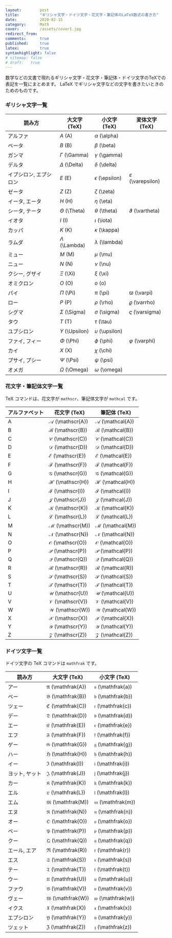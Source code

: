 ```yaml
---
layout:        post
title:         "ギリシャ文字・ドイツ文字・花文字・筆記体のLaTeX数式の書き方"
date:          2020-02-15
category:      Math
cover:         /assets/cover1.jpg
redirect_from:
comments:      true
published:     true
latex:         true
syntaxhighlight: false
# sitemap: false
# draft:   true
---
```


数学などの文書で現れるギリシャ文字・花文字・筆記体・ドイツ文字のTeXでの表記を一覧にまとめます。
LaTeX でギリシャ文字などの文字を書きたいときのためのものです。

### ギリシャ文字一覧

| 読み方 | 大文字 (TeX) | 小文字 (TeX) | 変体文字 (TeX)
|---|---|---|---|
| アルファ | $A$ (A) | $\alpha$ (\alpha) |  |
| ベータ | $B$ (B) | $\beta$ (\beta) |  |
| ガンマ | $\Gamma$ (\Gamma) | $\gamma$ (\gamma) |  |
| デルタ | $\Delta$ (\Delta) | $\delta$ (\delta) |  |
| イプシロン, エプシロン | $E$ (E) | $\epsilon$ (\epsilon) | $\varepsilon$ (\varepsilon) |
| ゼータ | $Z$ (Z) | $\zeta$ (\zeta) |  |
| イータ, エータ | $H$ (H) | $\eta$ (\eta) |  |
| シータ, テータ | $\Theta$ (\Theta) | $\theta$ (\theta) | $\vartheta$ (\vartheta) |
| イオタ | $I$ (I) | $\iota$ (\iota) |  |
| カッパ | $K$ (K) | $\kappa$ (\kappa) |  |
| ラムダ | $\Lambda$ (\Lambda) | $\lambda$ (\lambda) |  |
| ミュー | $M$ (M) | $\mu$ (\mu) |  |
| ニュー | $N$ (N) | $\nu$ (\nu) |  |
| クシー, グザイ | $\Xi$ (\Xi) | $\xi$ (\xi) |  |
| オミクロン | $O$ (O) | $o$ (o) |  |
| パイ | $\Pi$ (\Pi) | $\pi$ (\pi) | $\varpi$ (\varpi) |
| ロー | $P$ (P) | $\rho$ (\rho) | $\varrho$ (\varrho) |
| シグマ | $\Sigma$ (\Sigma) | $\sigma$ (\sigma) | $\varsigma$ (\varsigma) |
| タウ | $T$ (T) | $\tau$ (\tau) |  |
| ユプシロン | $\Upsilon$ (\Upsilon) | $\upsilon$ (\upsilon) |  |
| ファイ, フィー | $\Phi$ (\Phi) | $\phi$ (\phi) | $\varphi$ (\varphi) |
| カイ | $X$ (X) | $\chi$ (\chi) |  |
| プサイ, プシー | $\Psi$ (\Psi) | $\psi$ (\psi) |  |
| オメガ | $\Omega$ (\Omega) | $\omega$ (\omega) |  |


### 花文字・筆記体文字一覧

TeX コマンドは、花文字が `mathscr`、筆記体文字が `mathcal` です。

| アルファベット | 花文字 (TeX) | 筆記体 (TeX)
|---|---------------|---------------|
| A | $\mathscr{A}$ (\mathscr{A}) | $\mathcal{A}$ (\mathcal{A})
| B | $\mathscr{B}$ (\mathscr{B}) | $\mathcal{B}$ (\mathcal{B})
| C | $\mathscr{C}$ (\mathscr{C}) | $\mathcal{C}$ (\mathcal{C})
| D | $\mathscr{D}$ (\mathscr{D}) | $\mathcal{D}$ (\mathcal{D})
| E | $\mathscr{E}$ (\mathscr{E}) | $\mathcal{E}$ (\mathcal{E})
| F | $\mathscr{F}$ (\mathscr{F}) | $\mathcal{F}$ (\mathcal{F})
| G | $\mathscr{G}$ (\mathscr{G}) | $\mathcal{G}$ (\mathcal{G})
| H | $\mathscr{H}$ (\mathscr{H}) | $\mathcal{H}$ (\mathcal{H})
| I | $\mathscr{I}$ (\mathscr{I}) | $\mathcal{I}$ (\mathcal{I})
| J | $\mathscr{J}$ (\mathscr{J}) | $\mathcal{J}$ (\mathcal{J})
| K | $\mathscr{K}$ (\mathscr{K}) | $\mathcal{K}$ (\mathcal{K})
| L | $\mathscr{L}$ (\mathscr{L}) | $\mathcal{L}$ (\mathcal{L})
| M | $\mathscr{M}$ (\mathscr{M}) | $\mathcal{M}$ (\mathcal{M})
| N | $\mathscr{N}$ (\mathscr{N}) | $\mathcal{N}$ (\mathcal{N})
| O | $\mathscr{O}$ (\mathscr{O}) | $\mathcal{O}$ (\mathcal{O})
| P | $\mathscr{P}$ (\mathscr{P}) | $\mathcal{P}$ (\mathcal{P})
| Q | $\mathscr{Q}$ (\mathscr{Q}) | $\mathcal{Q}$ (\mathcal{Q})
| R | $\mathscr{R}$ (\mathscr{R}) | $\mathcal{R}$ (\mathcal{R})
| S | $\mathscr{S}$ (\mathscr{S}) | $\mathcal{S}$ (\mathcal{S})
| T | $\mathscr{T}$ (\mathscr{T}) | $\mathcal{T}$ (\mathcal{T})
| U | $\mathscr{U}$ (\mathscr{U}) | $\mathcal{U}$ (\mathcal{U})
| V | $\mathscr{V}$ (\mathscr{V}) | $\mathcal{V}$ (\mathcal{V})
| W | $\mathscr{W}$ (\mathscr{W}) | $\mathcal{W}$ (\mathcal{W})
| X | $\mathscr{X}$ (\mathscr{X}) | $\mathcal{X}$ (\mathcal{X})
| Y | $\mathscr{Y}$ (\mathscr{Y}) | $\mathcal{Y}$ (\mathcal{Y})
| Z | $\mathscr{Z}$ (\mathscr{Z}) | $\mathcal{Z}$ (\mathcal{Z})

### ドイツ文字一覧

ドイツ文字の TeX コマンドは `mathfrak` です。

| 読み方 | 大文字 (TeX) | 小文字 (TeX)
|---|---|---|
| アー | $\mathfrak{A}$ (\mathfrak{A}) | $\mathfrak{a}$ (\mathfrak{a})
| ベー | $\mathfrak{B}$ (\mathfrak{B}) | $\mathfrak{b}$ (\mathfrak{b})
| ツェー | $\mathfrak{C}$ (\mathfrak{C}) | $\mathfrak{c}$ (\mathfrak{c})
| デー | $\mathfrak{D}$ (\mathfrak{D}) | $\mathfrak{d}$ (\mathfrak{d})
| エー | $\mathfrak{E}$ (\mathfrak{E}) | $\mathfrak{e}$ (\mathfrak{e})
| エフ | $\mathfrak{F}$ (\mathfrak{F}) | $\mathfrak{f}$ (\mathfrak{f})
| ゲー | $\mathfrak{G}$ (\mathfrak{G}) | $\mathfrak{g}$ (\mathfrak{g})
| ハー | $\mathfrak{H}$ (\mathfrak{H}) | $\mathfrak{h}$ (\mathfrak{h})
| イー | $\mathfrak{I}$ (\mathfrak{I}) | $\mathfrak{i}$ (\mathfrak{i})
| ヨット, ヤット | $\mathfrak{J}$ (\mathfrak{J}) | $\mathfrak{j}$ (\mathfrak{j})
| カー | $\mathfrak{K}$ (\mathfrak{K}) | $\mathfrak{k}$ (\mathfrak{k})
| エル | $\mathfrak{L}$ (\mathfrak{L}) | $\mathfrak{l}$ (\mathfrak{l})
| エム | $\mathfrak{M}$ (\mathfrak{M}) | $\mathfrak{m}$ (\mathfrak{m})
| エヌ | $\mathfrak{N}$ (\mathfrak{N}) | $\mathfrak{n}$ (\mathfrak{n})
| オー | $\mathfrak{O}$ (\mathfrak{O}) | $\mathfrak{o}$ (\mathfrak{o})
| ペー | $\mathfrak{P}$ (\mathfrak{P}) | $\mathfrak{p}$ (\mathfrak{p})
| クー | $\mathfrak{Q}$ (\mathfrak{Q}) | $\mathfrak{q}$ (\mathfrak{q})
| エール, エア | $\mathfrak{R}$ (\mathfrak{R}) | $\mathfrak{r}$ (\mathfrak{r})
| エス | $\mathfrak{S}$ (\mathfrak{S}) | $\mathfrak{s}$ (\mathfrak{s})
| テー | $\mathfrak{T}$ (\mathfrak{T}) | $\mathfrak{t}$ (\mathfrak{t})
| ウー | $\mathfrak{U}$ (\mathfrak{U}) | $\mathfrak{u}$ (\mathfrak{u})
| ファウ | $\mathfrak{V}$ (\mathfrak{V}) | $\mathfrak{v}$ (\mathfrak{v})
| ヴェー | $\mathfrak{W}$ (\mathfrak{W}) | $\mathfrak{w}$ (\mathfrak{w})
| イクス | $\mathfrak{X}$ (\mathfrak{X}) | $\mathfrak{x}$ (\mathfrak{x})
| エプシロン | $\mathfrak{Y}$ (\mathfrak{Y}) | $\mathfrak{y}$ (\mathfrak{y})
| ツェット | $\mathfrak{Z}$ (\mathfrak{Z}) | $\mathfrak{z}$ (\mathfrak{z})
